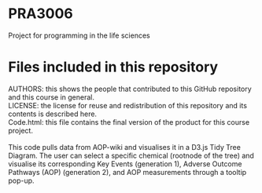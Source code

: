 # PRA3006
Project for programming in the life sciences 

# Files included in this repository
AUTHORS: this shows the people that contributed to this GitHub repository and this course in general.\
LICENSE: the license for reuse and redistribution of this repository and its contents is described here.\
Code.html: this file contains the final version of the product for this course project. \
\
This code pulls data from AOP-wiki and visualises it in a D3.js Tidy Tree Diagram. The user can select a specific chemical (rootnode of the tree) and visualise its corresponding Key Events (generation 1), Adverse Outcome Pathways (AOP) (generation 2), and AOP measurements through a tooltip pop-up. 
